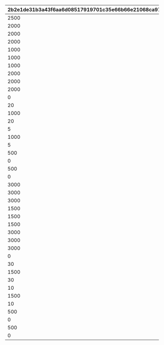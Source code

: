 |2b2e1de31b3a43f6aa6d08517919701c35e66b66e21068ca97857f621535dbc1|8120a55ba250b814958d4171d3b2248b101d2d8e0563cb4f343122e4c21769a6|0e0831ef63acfa0e1057719288b2a26428c3699c37dbd7a73ebca99ece909b63|f3d2b0834fd61a39f05c4d8728594de0798ac808d93387a676a91555de925e7c|
| --- | --- | --- | --- |
|2500|1|1|1|
|2000|2|1|2|
|2000|107|1|3|
|2000|4|1|4|
|1000|3|1|5|
|1000|110|1|6|
|1000|5|1|7|
|2000|6|1|8|
|2000|105|1|9|
|2000|7|1|10|
|0|1000|3|11|
|20|100|1|12|
|1000|108|1|13|
|20|101|1|14|
|5|102|1|15|
|1000|109|1|16|
|5|103|1|17|
|500|1|1|18|
|0|2000|2|19|
|500|1|1|20|
|0|25|5|21|
|3000|2|1|22|
|3000|107|1|23|
|3000|4|1|24|
|1500|3|1|25|
|1500|110|1|26|
|1500|5|1|27|
|3000|6|1|28|
|3000|105|1|29|
|3000|7|1|30|
|0|1|6|31|
|30|100|1|32|
|1500|108|1|33|
|30|101|1|34|
|10|102|1|35|
|1500|109|1|36|
|10|103|1|37|
|500|1|1|38|
|0|3000|2|39|
|500|1|1|40|
|0|50|4|41|